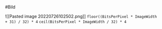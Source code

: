 #Bild

![[Pasted image 20220726102502.png]]
`floor((BitsPerPixel * ImageWidth + 31) / 32) * 4`
`ceil(BitsPerPixel * ImageWidth / 32) * 4`